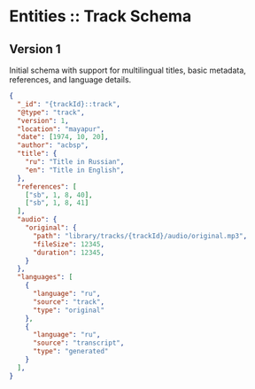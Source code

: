 # Entities :: Track Schema

## Version 1
Initial schema with support for multilingual titles, basic metadata, references, and language details.

```json
{
  "_id": "{trackId}::track",
  "@type": "track",
  "version": 1,
  "location": "mayapur",
  "date": [1974, 10, 20],
  "author": "acbsp",
  "title": {
    "ru": "Title in Russian",
    "en": "Title in English",
  },
  "references": [
    ["sb", 1, 8, 40],
    ["sb", 1, 8, 41]
  ],
  "audio": {
    "original": {
      "path": "library/tracks/{trackId}/audio/original.mp3",
      "fileSize": 12345,
      "duration": 12345,
    }
  },
  "languages": [
    {
      "language": "ru",
      "source": "track",
      "type": "original"
    },
    {
      "language": "ru",
      "source": "transcript",
      "type": "generated"
    }
  ],
}
```
